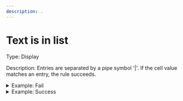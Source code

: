 ```yaml
---
description: .
---
```


# Text is in list

Type: Display

Description: Entries are separated by a pipe symbol '|'. If the cell value matches an entry, the rule succeeds.

<details>

<summary>Example: Fail</summary>

* Cell value: Desc
* Rule value:&#x20;

`abc|def|ghi`

* Result: Rule Fails - Cell value "Desc" does not match any list value

</details>

<details>

<summary>Example: Success</summary>

* Cell value: Stainless Steel
* Rule value:&#x20;

`Stainless Steel|Bronze|Metal`&#x20;

* Result: Rule Succeeds - Cell value "Desc" does not match any list value

</details>

